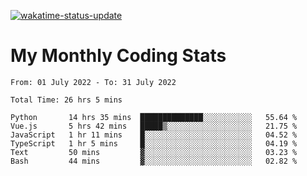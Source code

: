 [![wakatime-status-update](https://github.com/noopurphalak/noopurphalak/workflows/wakatime-status-update/badge.svg)](https://github.com/noopurphalak/noopurphalak/actions/workflows/main.yml)

# My Monthly Coding Stats

<!--START_SECTION:waka-->

```text
From: 01 July 2022 - To: 31 July 2022

Total Time: 26 hrs 5 mins

Python       14 hrs 35 mins  ██████████████░░░░░░░░░░░   55.64 %
Vue.js       5 hrs 42 mins   █████▒░░░░░░░░░░░░░░░░░░░   21.75 %
JavaScript   1 hr 11 mins    █░░░░░░░░░░░░░░░░░░░░░░░░   04.52 %
TypeScript   1 hr 5 mins     █░░░░░░░░░░░░░░░░░░░░░░░░   04.19 %
Text         50 mins         ▓░░░░░░░░░░░░░░░░░░░░░░░░   03.23 %
Bash         44 mins         ▓░░░░░░░░░░░░░░░░░░░░░░░░   02.82 %
```

<!--END_SECTION:waka-->
